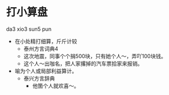 # 打小算盘
da3 xio3 sun5 pun
+ 在小处精打细算，斤斤计较‌
  * 泰州方言词典4
  - 这次地震，同事个个捐500块，只有她个人～，弄吖100块钱。
  - 这个人～出咖名，把人家撂掉的汽车票拾家来报销。
+ 喻为个人或局部利益算计。
  * 泰兴方言辞典
    - 他箇个人就欢喜～。
